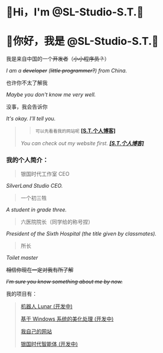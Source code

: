# 🎈Hi，I'm @SL-Studio-S.T.🎈

# 🎈你好，我是 @SL-Studio-S.T.🎈

我是来自中国的一个~~开发者~~（~~小小程序员？~~）

*I am a ~~developer~~ (~~little programmer?~~) from China.*

也许你不太了解我

*Maybe you don't know me very well.*

没事，我会告诉你

*It's okay. I'll tell you.*

>>`可以先看看我的网站呢` [**[S.T.个人博客]**](https://ygsd-sl-studio.rth1.xyz/st.html)
> 
>*You can check out my website first. [**[S.T.个人博客]**](https://ygsd-sl-studio.rth1.xyz/st.html)*

### 我的个人简介：

>银国时代工作室 CEO

*SilverLand Studio CEO.*

>一个初三牲

*A student in grade three.*

>六医院院长（同学给的称号捏）

*President of the Sixth Hospital (the title given by classmates).*

>所长

*Toilet master*

~~相信你现在一定对我有所了解~~

~~*I'm sure you know something about me by now.*~~

我的项目有：
>[机器人 Lunar (开发中)](https://github.com/SL-Studio-ST/Lunar.Bot)
> 
> [基于 Windows 系统的美化处理 (开发中)](https://github.com/SL-Studio-ST/Lunar_UI)
> 
> [我自己的网站](https://github.com/SL-Studio-ST/SL-Web)
> 
> [银国时代智能体 (开发中)](https://github.com/SL-Studio-ST/SL-Intelligence)
